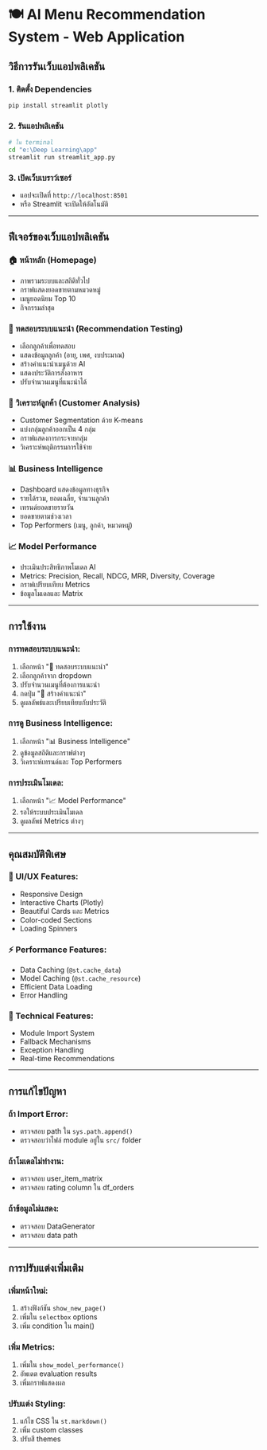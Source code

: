 # 🍽️ AI Menu Recommendation System - Web Application

## วิธีการรันเว็บแอปพลิเคชัน

### 1. ติดตั้ง Dependencies
```bash
pip install streamlit plotly
```

### 2. รันแอปพลิเคชัน
```bash
# ใน terminal
cd "e:\Deep Learning\app"
streamlit run streamlit_app.py
```

### 3. เปิดเว็บเบราว์เซอร์
- แอปจะเปิดที่ `http://localhost:8501`
- หรือ Streamlit จะเปิดให้อัตโนมัติ

---

## ฟีเจอร์ของเว็บแอปพลิเคชัน

### 🏠 หน้าหลัก (Homepage)
- ภาพรวมระบบและสถิติทั่วไป
- กราฟแสดงยอดขายตามหมวดหมู่
- เมนูยอดนิยม Top 10
- กิจกรรมล่าสุด

### 🤖 ทดสอบระบบแนะนำ (Recommendation Testing)
- เลือกลูกค้าเพื่อทดสอบ
- แสดงข้อมูลลูกค้า (อายุ, เพศ, งบประมาณ)
- สร้างคำแนะนำเมนูด้วย AI
- แสดงประวัติการสั่งอาหาร
- ปรับจำนวนเมนูที่แนะนำได้

### 👥 วิเคราะห์ลูกค้า (Customer Analysis)
- Customer Segmentation ด้วย K-means
- แบ่งกลุ่มลูกค้าออกเป็น 4 กลุ่ม
- กราฟแสดงการกระจายกลุ่ม
- วิเคราะห์พฤติกรรมการใช้จ่าย

### 📊 Business Intelligence
- Dashboard แสดงข้อมูลทางธุรกิจ
- รายได้รวม, ยอดเฉลี่ย, จำนวนลูกค้า
- เทรนด์ยอดขายรายวัน
- ยอดขายตามช่วงเวลา
- Top Performers (เมนู, ลูกค้า, หมวดหมู่)

### 📈 Model Performance
- ประเมินประสิทธิภาพโมเดล AI
- Metrics: Precision, Recall, NDCG, MRR, Diversity, Coverage
- กราฟเปรียบเทียบ Metrics
- ข้อมูลโมเดลและ Matrix

---

## การใช้งาน

### การทดสอบระบบแนะนำ:
1. เลือกหน้า "🤖 ทดสอบระบบแนะนำ"
2. เลือกลูกค้าจาก dropdown
3. ปรับจำนวนเมนูที่ต้องการแนะนำ
4. กดปุ่ม "🎯 สร้างคำแนะนำ"
5. ดูผลลัพธ์และเปรียบเทียบกับประวัติ

### การดู Business Intelligence:
1. เลือกหน้า "📊 Business Intelligence"
2. ดูข้อมูลสถิติและกราฟต่างๆ
3. วิเคราะห์เทรนด์และ Top Performers

### การประเมินโมเดล:
1. เลือกหน้า "📈 Model Performance"
2. รอให้ระบบประเมินโมเดล
3. ดูผลลัพธ์ Metrics ต่างๆ

---

## คุณสมบัติพิเศษ

### 🎨 UI/UX Features:
- Responsive Design
- Interactive Charts (Plotly)
- Beautiful Cards และ Metrics
- Color-coded Sections
- Loading Spinners

### ⚡ Performance Features:
- Data Caching (`@st.cache_data`)
- Model Caching (`@st.cache_resource`)
- Efficient Data Loading
- Error Handling

### 🔧 Technical Features:
- Module Import System
- Fallback Mechanisms  
- Exception Handling
- Real-time Recommendations

---

## การแก้ไขปัญหา

### ถ้า Import Error:
- ตรวจสอบ path ใน `sys.path.append()`
- ตรวจสอบว่าไฟล์ module อยู่ใน `src/` folder

### ถ้าโมเดลไม่ทำงาน:
- ตรวจสอบ user_item_matrix
- ตรวจสอบ rating column ใน df_orders

### ถ้าข้อมูลไม่แสดง:
- ตรวจสอบ DataGenerator
- ตรวจสอบ data path

---

## การปรับแต่งเพิ่มเติม

### เพิ่มหน้าใหม่:
1. สร้างฟังก์ชัน `show_new_page()`
2. เพิ่มใน `selectbox` options
3. เพิ่ม condition ใน main()

### เพิ่ม Metrics:
1. เพิ่มใน `show_model_performance()`
2. อัพเดต evaluation results
3. เพิ่มกราฟแสดงผล

### ปรับแต่ง Styling:
1. แก้ไข CSS ใน `st.markdown()`
2. เพิ่ม custom classes
3. ปรับสี themes
